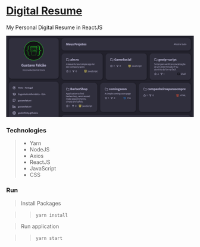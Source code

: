 # <a href="https://gustavofalcao1.github.io/digitalresume/">Digital Resume</a>

My Personal Digital Resume in ReactJS

<div align="center">
  <img src="public/screenshots/00.png" alt="Home Web Page">
</div>

### Technologies
> * Yarn
> * NodeJS
> * Axios
> * ReactJS
> * JavaScript
> * CSS

### Run
> Install Packages

>> `yarn install`

> Run application

>> `yarn start`
